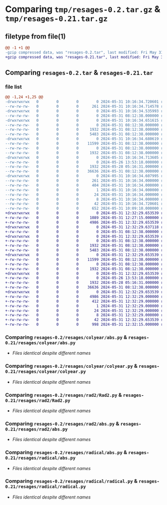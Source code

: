 # Comparing `tmp/resages-0.2.tar.gz` & `tmp/resages-0.21.tar.gz`

## filetype from file(1)

```diff
@@ -1 +1 @@
-gzip compressed data, was "resages-0.2.tar", last modified: Fri May 31 10:16:34 2024, max compression
+gzip compressed data, was "resages-0.21.tar", last modified: Fri May 31 12:32:29 2024, max compression
```

## Comparing `resages-0.2.tar` & `resages-0.21.tar`

### file list

```diff
@@ -1,24 +1,25 @@
-drwxrwxrwx   0        0        0        0 2024-05-31 10:16:34.720601 resages-0.2/
--rw-rw-rw-   0        0        0      261 2024-05-31 10:16:34.714578 resages-0.2/PKG-INFO
-drwxrwxrwx   0        0        0        0 2024-05-31 10:16:34.535993 resages-0.2/resages/
--rw-rw-rw-   0        0        0        0 2024-05-31 08:12:38.000000 resages-0.2/resages/__init__.py
-drwxrwxrwx   0        0        0        0 2024-05-31 10:16:34.651615 resages-0.2/resages/colyear/
--rw-rw-rw-   0        0        0        0 2024-05-31 08:12:38.000000 resages-0.2/resages/colyear/__init__.py
--rw-rw-rw-   0        0        0     1932 2024-05-31 08:12:38.000000 resages-0.2/resages/colyear/abs.py
--rw-rw-rw-   0        0        0     5483 2024-05-31 08:12:38.000000 resages-0.2/resages/colyear/colyear.py
-drwxrwxrwx   0        0        0        0 2024-05-31 10:16:34.680619 resages-0.2/resages/rad2/
--rw-rw-rw-   0        0        0    11599 2024-05-31 08:12:38.000000 resages-0.2/resages/rad2/Rad2.py
--rw-rw-rw-   0        0        0        0 2024-05-31 08:12:38.000000 resages-0.2/resages/rad2/__init__.py
--rw-rw-rw-   0        0        0     1932 2024-05-31 08:12:38.000000 resages-0.2/resages/rad2/abs.py
-drwxrwxrwx   0        0        0        0 2024-05-31 10:16:34.713605 resages-0.2/resages/radical/
--rw-rw-rw-   0        0        0        0 2024-05-26 13:53:18.000000 resages-0.2/resages/radical/__init__.py
--rw-rw-rw-   0        0        0     1932 2024-05-28 05:16:31.000000 resages-0.2/resages/radical/abs.py
--rw-rw-rw-   0        0        0    36636 2024-05-31 08:12:38.000000 resages-0.2/resages/radical/radical.py
-drwxrwxrwx   0        0        0        0 2024-05-31 10:16:34.607995 resages-0.2/resages.egg-info/
--rw-rw-rw-   0        0        0      261 2024-05-31 10:16:34.000000 resages-0.2/resages.egg-info/PKG-INFO
--rw-rw-rw-   0        0        0      404 2024-05-31 10:16:34.000000 resages-0.2/resages.egg-info/SOURCES.txt
--rw-rw-rw-   0        0        0        1 2024-05-31 10:16:34.000000 resages-0.2/resages.egg-info/dependency_links.txt
--rw-rw-rw-   0        0        0       24 2024-05-31 10:16:34.000000 resages-0.2/resages.egg-info/requires.txt
--rw-rw-rw-   0        0        0        8 2024-05-31 10:16:34.000000 resages-0.2/resages.egg-info/top_level.txt
--rw-rw-rw-   0        0        0       42 2024-05-31 10:16:34.720601 resages-0.2/setup.cfg
--rw-rw-rw-   0        0        0      652 2024-05-31 10:09:10.000000 resages-0.2/setup.py
+drwxrwxrwx   0        0        0        0 2024-05-31 12:32:29.653539 resages-0.21/
+-rw-rw-rw-   0        0        0     1089 2024-05-31 12:27:15.000000 resages-0.21/LICENSE
+-rw-rw-rw-   0        0        0     4986 2024-05-31 12:32:29.653539 resages-0.21/PKG-INFO
+drwxrwxrwx   0        0        0        0 2024-05-31 12:32:29.637118 resages-0.21/resages/
+-rw-rw-rw-   0        0        0        0 2024-05-31 08:12:38.000000 resages-0.21/resages/__init__.py
+drwxrwxrwx   0        0        0        0 2024-05-31 12:32:29.653539 resages-0.21/resages/colyear/
+-rw-rw-rw-   0        0        0        0 2024-05-31 08:12:38.000000 resages-0.21/resages/colyear/__init__.py
+-rw-rw-rw-   0        0        0     1932 2024-05-31 08:12:38.000000 resages-0.21/resages/colyear/abs.py
+-rw-rw-rw-   0        0        0     5483 2024-05-31 08:12:38.000000 resages-0.21/resages/colyear/colyear.py
+drwxrwxrwx   0        0        0        0 2024-05-31 12:32:29.653539 resages-0.21/resages/rad2/
+-rw-rw-rw-   0        0        0    11599 2024-05-31 08:12:38.000000 resages-0.21/resages/rad2/Rad2.py
+-rw-rw-rw-   0        0        0        0 2024-05-31 08:12:38.000000 resages-0.21/resages/rad2/__init__.py
+-rw-rw-rw-   0        0        0     1932 2024-05-31 08:12:38.000000 resages-0.21/resages/rad2/abs.py
+drwxrwxrwx   0        0        0        0 2024-05-31 12:32:29.653539 resages-0.21/resages/radical/
+-rw-rw-rw-   0        0        0        0 2024-05-26 13:53:18.000000 resages-0.21/resages/radical/__init__.py
+-rw-rw-rw-   0        0        0     1932 2024-05-28 05:16:31.000000 resages-0.21/resages/radical/abs.py
+-rw-rw-rw-   0        0        0    36636 2024-05-31 08:12:38.000000 resages-0.21/resages/radical/radical.py
+drwxrwxrwx   0        0        0        0 2024-05-31 12:32:29.653539 resages-0.21/resages.egg-info/
+-rw-rw-rw-   0        0        0     4986 2024-05-31 12:32:29.000000 resages-0.21/resages.egg-info/PKG-INFO
+-rw-rw-rw-   0        0        0      412 2024-05-31 12:32:29.000000 resages-0.21/resages.egg-info/SOURCES.txt
+-rw-rw-rw-   0        0        0        1 2024-05-31 12:32:29.000000 resages-0.21/resages.egg-info/dependency_links.txt
+-rw-rw-rw-   0        0        0       24 2024-05-31 12:32:29.000000 resages-0.21/resages.egg-info/requires.txt
+-rw-rw-rw-   0        0        0        8 2024-05-31 12:32:29.000000 resages-0.21/resages.egg-info/top_level.txt
+-rw-rw-rw-   0        0        0       42 2024-05-31 12:32:29.653539 resages-0.21/setup.cfg
+-rw-rw-rw-   0        0        0      998 2024-05-31 12:32:15.000000 resages-0.21/setup.py
```

### Comparing `resages-0.2/resages/colyear/abs.py` & `resages-0.21/resages/colyear/abs.py`

 * *Files identical despite different names*

### Comparing `resages-0.2/resages/colyear/colyear.py` & `resages-0.21/resages/colyear/colyear.py`

 * *Files identical despite different names*

### Comparing `resages-0.2/resages/rad2/Rad2.py` & `resages-0.21/resages/rad2/Rad2.py`

 * *Files identical despite different names*

### Comparing `resages-0.2/resages/rad2/abs.py` & `resages-0.21/resages/rad2/abs.py`

 * *Files identical despite different names*

### Comparing `resages-0.2/resages/radical/abs.py` & `resages-0.21/resages/radical/abs.py`

 * *Files identical despite different names*

### Comparing `resages-0.2/resages/radical/radical.py` & `resages-0.21/resages/radical/radical.py`

 * *Files identical despite different names*

